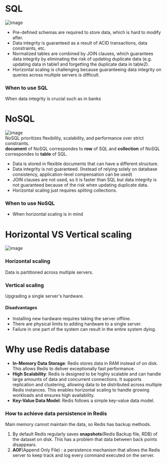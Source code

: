# SQL
![image](https://user-images.githubusercontent.com/67142421/177896991-3d9ef63a-30d7-4c7a-9695-cc48baa8b120.png)<br>
- Pre-defined schemas are required to store data, which is hard to modify after.
- Data integrity is guaranteed as a result of ACID transactions, data constraints, etc.
- Normalized tables are combined by JOIN clauses, which guarantees data integrity by eliminating the risk of updating duplicate data (e.g. updating data in table1 and forgetting the duplicate data in table2).
- Horizontal scaling is challenging because guaranteeing data integrity on queries across multiple servers is difficult.
### When to use SQL
When data integrity is crucial such as in banks

# NoSQL
![image](https://user-images.githubusercontent.com/67142421/177898003-73e84048-afd7-4979-91f3-798c07ab27fa.png)<br>
NoSQL prioritizes flexibility, scalability, and performance over strict constraints.<br>
**document** of NoSQL correspondes to **row** of SQL and **collection** of NoSQL correspondes to **table** of SQL.<br>
- Data is stored in flexible documents that can have a different structure.
- Data integrity is not guaranteed. (Instead of relying solely on database consistency, application-level compensation can be used)
- JOIN clauses are not used, so it is faster than SQL but data integrity is not guaranteed because of the risk when updating duplicate data.
- Horizontal scaling just requires spliting collections.
### When to use NoSQL
- When horizontal scaling is in mind

# Horizontal VS Vertical scaling
![image](https://github.com/vacu9708/Fundamental-knowledge/assets/67142421/72d184d4-a383-40ef-b036-0b7e9357cf51)<br>
### Horizontal scaling
Data is partitioned across multiple servers.<br>

### Vertical scaling
Upgrading a single server's hardware.
#### Disadvantages
- Installing new hardware requires taking the server offline.
- There are physical limits to adding hardware to a single server.
- Failure in one part of the system can result in the entire system dying.

# Why use Redis database
- **In-Memory Data Storage**: Redis stores data in RAM instead of on disk. This allows Redis to deliver exceptionally fast performance.
- **High Scalability**: Redis is designed to be highly scalable and can handle large amounts of data and concurrent connections. It supports replication and clustering, allowing data to be distributed across multiple Redis instances. This enables horizontal scaling to handle growing workloads and ensures high availability.
- **Key-Value Data Model**: Redis follows a simple key-value data model.

### How to achieve data persistence in Redis
Main memory cannot maintain the data, so Redis has backup methods.<br>
1. By default Redis regularly saves **snapshots**(Redis Backup file, RDB) of the dataset on disk. This has a problem that data between back points disappears.
2. **AOF**(Append Only File) : a persistence mechanism that allows the Redis server to keep track and log every command executed on the server.

